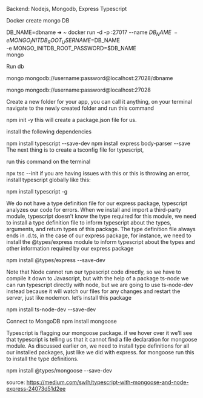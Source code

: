 Backend: Nodejs, Mongodb, Express Typescript 

Docker create mongo DB

DB_NAME=dbname
➜  ~ docker run -d -p <whateverport>:27017 --name $DB_NAME \
-e MONGO_INITDB_ROOT_USERNAME=$DB_NAME \
-e MONGO_INITDB_ROOT_PASSWORD=$DB_NAME \
mongo

 Run db
 
 mongo mongodb://username:password@localhost:27028/dbname

 mongo mongodb://username:password@localhost:27028

Create a new folder for your app, you can call it anything, on your terminal navigate to the newly created folder and run this command

npm init -y
this will create a package.json file for us.

install the following dependencies

npm install typescript --save-dev
npm install express body-parser --save
The next thing is to create a tsconfig file for typescript,

run this command on the terminal

npx tsc --init
if you are having issues with this or this is throwing an error, install typescript globally like this:

npm install typescript -g

We do not have a type definition file for our express package, typescript analyzes our code for errors. When we install and import a third-party module, typescript doesn’t know the type required for this module, we need to install a type definition file to inform typescript about the types, arguments, and return types of this package. The type definition file always ends in .d.ts, in the case of our express package, for instance, we need to install the @types/express module to inform typescript about the types and other information required by our express package

npm install @types/express --save-dev

Note that Node cannot run our typescript code directly, so we have to compile it down to Javascript, but with the help of a package ts-node we can run typescript directly with node, but we are going to use ts-node-dev instead because it will watch our files for any changes and restart the server, just like nodemon. let’s install this package

npm install ts-node-dev --save-dev

Connect to MongoDB
npm install mongoose

Typescript is flagging our mongoose package. if we hover over it we’ll see that typescript is telling us that it cannot find a file declaration for mongoose module. As discussed earlier on, we need to install type definitions for all our installed packages, just like we did with express. for mongoose run this to install the type definitions.

npm install @types/mongoose --save-dev


source: https://medium.com/swlh/typescript-with-mongoose-and-node-express-24073d51d2ee